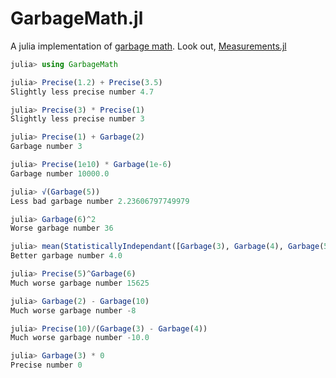 # GarbageMath.jl

A julia implementation of [garbage math](https://xkcd.com/2295/). Look out, [Measurements.jl](https://github.com/JuliaPhysics/Measurements.jl)

```julia
julia> using GarbageMath

julia> Precise(1.2) + Precise(3.5)
Slightly less precise number 4.7

julia> Precise(3) * Precise(1)
Slightly less precise number 3

julia> Precise(1) + Garbage(2)
Garbage number 3

julia> Precise(1e10) * Garbage(1e-6)
Garbage number 10000.0

julia> √(Garbage(5))
Less bad garbage number 2.23606797749979

julia> Garbage(6)^2
Worse garbage number 36

julia> mean(StatisticallyIndependant([Garbage(3), Garbage(4), Garbage(5)]))
Better garbage number 4.0

julia> Precise(5)^Garbage(6)
Much worse garbage number 15625

julia> Garbage(2) - Garbage(10)
Much worse garbage number -8

julia> Precise(10)/(Garbage(3) - Garbage(4))
Much worse garbage number -10.0

julia> Garbage(3) * 0
Precise number 0
```